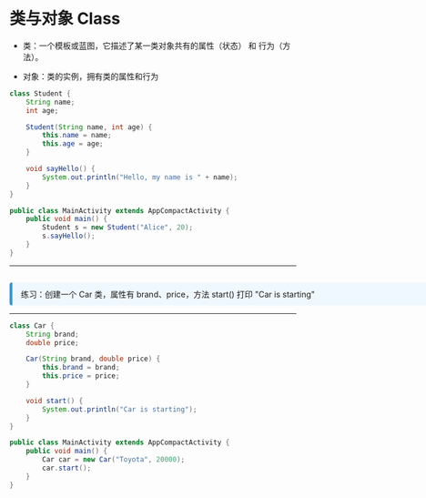 
# 类与对象 Class

- 类：一个模板或蓝图，它描述了某一类对象共有的属性（状态） 和 行为（方法）。

- 对象：类的实例，拥有类的属性和行为

```java
class Student {
    String name;
    int age;

    Student(String name, int age) {
        this.name = name;
        this.age = age;
    }

    void sayHello() {
        System.out.println("Hello, my name is " + name);
    }
}

public class MainActivity extends AppCompactActivity {
    public void main() {
        Student s = new Student("Alice", 20);
        s.sayHello();
    }
}

```

---

<div v-click style="margin-top: 15px; border-left: 5px solid #3498db; background: #f0f8ff; padding: 10px 15px; border-radius: 4px; display: inline-block;width: 800px;">
练习：创建一个 Car 类，属性有 brand、price，方法 start() 打印 "Car is starting"
</div>

---

```java
class Car {
    String brand;
    double price;

    Car(String brand, double price) {
        this.brand = brand;
        this.price = price;
    }

    void start() {
        System.out.println("Car is starting");
    }
}

public class MainActivity extends AppCompactActivity {
    public void main() {
        Car car = new Car("Toyota", 20000);
        car.start();
    }
}

```